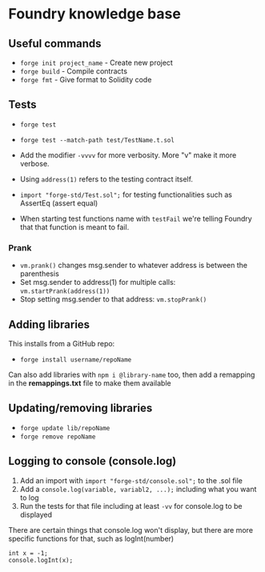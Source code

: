 # Foundry knowledge base

## Useful commands

- `forge init project_name` - Create new project
- `forge build` - Compile contracts
- `forge fmt` - Give format to Solidity code

## Tests

- `forge test`
- `forge test --match-path test/TestName.t.sol`

- Add the modifier `-vvvv` for more verbosity. More "v" make it more verbose.
- Using `address(1)` refers to the testing contract itself.
- `import "forge-std/Test.sol";` for testing functionalities such as AssertEq (assert equal)
- When starting test functions name with `testFail` we're telling Foundry that that function is meant to fail.

### Prank

- `vm.prank()` changes msg.sender to whatever address is between the parenthesis
- Set msg.sender to address(1) for multiple calls: `vm.startPrank(address(1))`
- Stop setting msg.sender to that address: `vm.stopPrank()`

## Adding libraries

This installs from a GitHub repo:

- `forge install username/repoName`

Can also add libraries with `npm i @library-name` too, then add a remapping in the **remappings.txt** file to make them available

## Updating/removing libraries

- `forge update lib/repoName`
- `forge remove repoName`

## Logging to console (console.log)

1. Add an import with `import "forge-std/console.sol";` to the .sol file
2. Add a `console.log(variable, variabl2, ...);` including what you want to log
3. Run the tests for that file including at least `-vv` for console.log to be displayed

There are certain things that console.log won't display, but there are more specific functions for that, such as logInt(number)

```code
int x = -1;
console.logInt(x);
```
